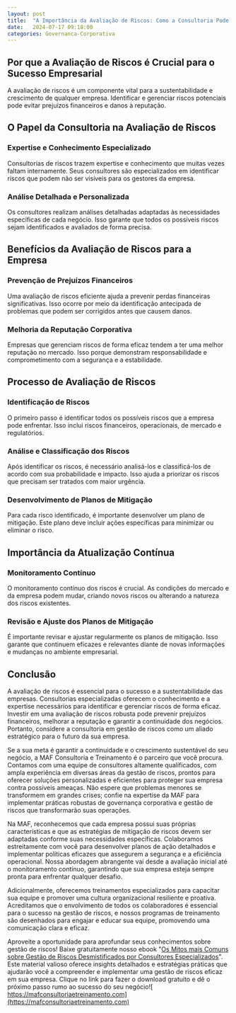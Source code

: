 ```yaml
---
layout: post
title:  "A Importância da Avaliação de Riscos: Como a Consultoria Pode Ajudar sua Empresa a se Preparar"
date:   2024-07-17 09:18:00
categories: Governanca-Corporativa
---
```


Por que a Avaliação de Riscos é Crucial para o Sucesso Empresarial
------------------------------------------------------------------

A avaliação de riscos é um componente vital para a sustentabilidade e crescimento de qualquer empresa. Identificar e gerenciar riscos potenciais pode evitar prejuízos financeiros e danos à reputação.

O Papel da Consultoria na Avaliação de Riscos
---------------------------------------------

### Expertise e Conhecimento Especializado

Consultorias de riscos trazem expertise e conhecimento que muitas vezes faltam internamente. Seus consultores são especializados em identificar riscos que podem não ser visíveis para os gestores da empresa.

### Análise Detalhada e Personalizada

Os consultores realizam análises detalhadas adaptadas às necessidades específicas de cada negócio. Isso garante que todos os possíveis riscos sejam identificados e avaliados de forma precisa.

Benefícios da Avaliação de Riscos para a Empresa
------------------------------------------------

### Prevenção de Prejuízos Financeiros

Uma avaliação de riscos eficiente ajuda a prevenir perdas financeiras significativas. Isso ocorre por meio da identificação antecipada de problemas que podem ser corrigidos antes que causem danos.

### Melhoria da Reputação Corporativa

Empresas que gerenciam riscos de forma eficaz tendem a ter uma melhor reputação no mercado. Isso porque demonstram responsabilidade e comprometimento com a segurança e a estabilidade.

Processo de Avaliação de Riscos
-------------------------------

### Identificação de Riscos

O primeiro passo é identificar todos os possíveis riscos que a empresa pode enfrentar. Isso inclui riscos financeiros, operacionais, de mercado e regulatórios.

### Análise e Classificação dos Riscos

Após identificar os riscos, é necessário analisá-los e classificá-los de acordo com sua probabilidade e impacto. Isso ajuda a priorizar os riscos que precisam ser tratados com maior urgência.

### Desenvolvimento de Planos de Mitigação

Para cada risco identificado, é importante desenvolver um plano de mitigação. Este plano deve incluir ações específicas para minimizar ou eliminar o risco.

Importância da Atualização Contínua
-----------------------------------

### Monitoramento Contínuo

O monitoramento contínuo dos riscos é crucial. As condições do mercado e da empresa podem mudar, criando novos riscos ou alterando a natureza dos riscos existentes.

### Revisão e Ajuste dos Planos de Mitigação

É importante revisar e ajustar regularmente os planos de mitigação. Isso garante que continuem eficazes e relevantes diante de novas informações e mudanças no ambiente empresarial.

Conclusão
---------

A avaliação de riscos é essencial para o sucesso e a sustentabilidade das empresas. Consultorias especializadas oferecem o conhecimento e a expertise necessários para identificar e gerenciar riscos de forma eficaz. Investir em uma avaliação de riscos robusta pode prevenir prejuízos financeiros, melhorar a reputação e garantir a continuidade dos negócios. Portanto, considere a consultoria em gestão de riscos como um aliado estratégico para o futuro da sua empresa.

Se a sua meta é garantir a continuidade e o crescimento sustentável do seu negócio, a MAF Consultoria e Treinamento é o parceiro que você procura. Contamos com uma equipe de consultores altamente qualificados, com ampla experiência em diversas áreas da gestão de riscos, prontos para oferecer soluções personalizadas e eficientes para proteger sua empresa contra possíveis ameaças. Não espere que problemas menores se transformem em grandes crises; confie na expertise da MAF para implementar práticas robustas de governança corporativa e gestão de riscos que transformarão suas operações.

Na MAF, reconhecemos que cada empresa possui suas próprias características e que as estratégias de mitigação de riscos devem ser adaptadas conforme suas necessidades específicas. Colaboramos estreitamente com você para desenvolver planos de ação detalhados e implementar políticas eficazes que assegurem a segurança e a eficiência operacional. Nossa abordagem abrangente vai desde a avaliação inicial até o monitoramento contínuo, garantindo que sua empresa esteja sempre pronta para enfrentar qualquer desafio.

Adicionalmente, oferecemos treinamentos especializados para capacitar sua equipe e promover uma cultura organizacional resiliente e proativa. Acreditamos que o envolvimento de todos os colaboradores é essencial para o sucesso na gestão de riscos, e nossos programas de treinamento são desenhados para engajar e educar sua equipe, promovendo uma comunicação clara e eficaz.

Aproveite a oportunidade para aprofundar seus conhecimentos sobre gestão de riscos! Baixe gratuitamente nosso ebook "[Os Mitos mais Comuns sobre Gestão de Riscos Desmistificados por Consultores Especializados](https://mafconsultoriaetreinamento.com/assets/Ebook%20Os%20Mitos%20mais%20Comuns%20sobre%20Gest%C3%A3o%20de%20Riscos%20Desmistificados%20por%20Consultores%20Especializados.pdf)". Este material valioso oferece insights detalhados e estratégias práticas que ajudarão você a compreender e implementar uma gestão de riscos eficaz em sua empresa. Clique no link para fazer o download gratuito e dê o próximo passo rumo ao sucesso do seu negócio![  https://mafconsultoriaetreinamento.com](https://mafconsultoriaetreinamento.com)